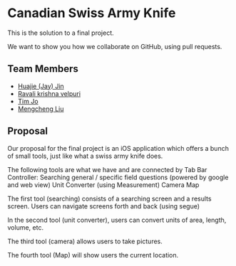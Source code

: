 # Canadian Swiss Army Knife

This is the solution to a final project.

We want to show you how we collaborate on GitHub, using pull requests.

## Team Members

- [Huajie (Jay) Jin](https://github.com/huajiejin)
- [Ravali krishna velpuri](https://github.com/ravalikrishna5121)
- [Tim Jo](https://github.com/tim00vj)
- [Mengcheng Liu](https://github.com/Liuguo320)

## Proposal

Our proposal for the final project is an iOS application which offers a bunch of small tools, just like what a swiss army knife does.

The following tools are what we have and are connected by Tab Bar Controller:
Searching general / specific field questions (powered by google and web view)
Unit Converter (using Measurement)
Camera 
Map 

The first tool (searching) consists of a searching screen and a results screen. Users can navigate screens forth and back (using segue)

In the second tool (unit converter), users can convert units of area, length, volume, etc.

The third tool (camera) allows users to take pictures.

The fourth tool (Map) will show users the current location.
